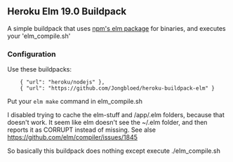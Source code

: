 ## Heroku Elm 19.0 Buildpack

A simple buildpack that uses [npm's elm package](https://www.npmjs.com/package/elm) for binaries, and executes your 'elm_compile.sh'

### Configuration

Use these buildpacks:

```
    { "url": "heroku/nodejs" },
    { "url": "https://github.com/Jongbloed/heroku-buildpack-elm" }
```

Put your `elm make` command in elm_compile.sh

I disabled trying to cache the elm-stuff and /app/.elm folders, because that doesn't work.
It seem like elm doesn't see the ~/.elm folder, and then reports it as CORRUPT instead of missing.
See alse https://github.com/elm/compiler/issues/1845

So basically this buildpack does nothing except execute ./elm_compile.sh